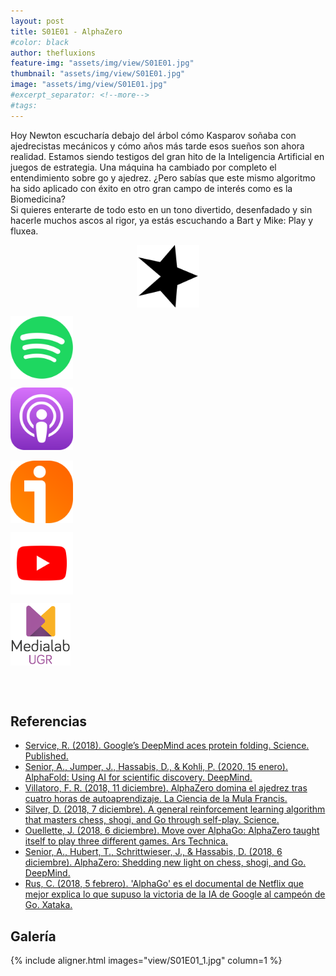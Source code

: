 ```yaml
---
layout: post
title: S01E01 - AlphaZero
#color: black
author: thefluxions
feature-img: "assets/img/view/S01E01.jpg"
thumbnail: "assets/img/view/S01E01.jpg"
image: "assets/img/view/S01E01.jpg"
#excerpt_separator: <!--more-->
#tags: 
---
```


Hoy Newton escucharía debajo del árbol cómo Kasparov soñaba con ajedrecistas mecánicos y cómo años más tarde esos sueños son ahora realidad. Estamos siendo testigos del gran hito de la Inteligencia Artificial en juegos de estrategia. Una máquina ha cambiado por completo el entendimiento sobre go y ajedrez. ¿Pero sabías que este mismo algoritmo ha sido aplicado con éxito en otro gran campo de interés como es la Biomedicina?
<br>Si quieres enterarte de todo esto en un tono divertido, desenfadado y sin hacerle muchos ascos al rigor, ya estás escuchando a Bart y Mike: Play y fluxea.
<br>
<p align="center">
<a href="https://www.spreaker.com/user/radiolabugr/fluxion1x01" target="_blank"><img src="https://raw.githubusercontent.com/thefluxions/thefluxions.github.io/master/assets/img/archive/spreaker-logo.png" height="100" align="center"></a>

<a href="https://open.spotify.com/episode/5k2nZY1oRxnYpcGohNglp7?si=qGZxgBNMT6eI0ax0vndwyw" target="_blank"><img src="https://raw.githubusercontent.com/thefluxions/thefluxions.github.io/master/assets/img/archive/spotify-logo.png" height="100" align="center"></a>

<a href="https://podcasts.apple.com/es/podcast/1x01-alphazero/id1492409246?i=1000460270477" target="_blank"><img src="https://raw.githubusercontent.com/thefluxions/thefluxions.github.io/master/assets/img/archive/apple-logo.png" height="100" align="center"></a>
<br><br>
<a href="https://www.ivoox.com/1x01-alphazero-audios-mp3_rf_47189372_1.html" target="_blank"><img src="https://raw.githubusercontent.com/thefluxions/thefluxions.github.io/master/assets/img/archive/ivoox-logo.png" height="100" align="center"></a>

<a href="" target="_blank"><img src="https://raw.githubusercontent.com/thefluxions/thefluxions.github.io/master/assets/img/archive/youtube-logo.png" height="100" align="center"></a>

<a href="https://medialab.ugr.es/evento/radiolab-the-fluxions-episodio-1-alphazero" target="_blank"><img src="https://raw.githubusercontent.com/thefluxions/thefluxions.github.io/master/assets/img/archive/medialab-logo.png" height="100" align="center"></a>
</p>

<br><br>

## Referencias

* [Service, R. (2018). Google’s DeepMind aces protein folding. Science. Published.](https://doi.org/10.1126/science.aaw2747)
* [Senior, A., Jumper, J., Hassabis, D., & Kohli, P. (2020, 15 enero). AlphaFold: Using AI for scientific discovery. DeepMind.](https://deepmind.com/blog/alphafold/)
* [Villatoro, F. R. (2018, 11 diciembre). AlphaZero domina el ajedrez tras cuatro horas de autoaprendizaje. La Ciencia de la Mula Francis.](ttps://francis.naukas.com/2017/12/09/alpha-go-zero-domina-el-ajedrez/)
* [Silver, D. (2018, 7 diciembre). A general reinforcement learning algorithm that masters chess, shogi, and Go through self-play. Science.](https://science.sciencemag.org/content/362/6419/114)
* [Ouellette, J. (2018, 6 diciembre). Move over AlphaGo: AlphaZero taught itself to play three different games. Ars Technica.](https://arstechnica.com/science/2018/12/move-over-alphago-alphazero-taught-itself-to-play-three-different-games)
* [Senior, A., Hubert, T., Schrittwieser, J., & Hassabis, D. (2018, 6 diciembre). AlphaZero: Shedding new light on chess, shogi, and Go. DeepMind.](https://deepmind.com/blog/article/alphazero-shedding-new-light-grand-games-chess-shogi-and-go)
* [Rus, C. (2018, 5 febrero). 'AlphaGo' es el documental de Netflix que mejor explica lo que supuso la victoria de la IA de Google al campeón de Go. Xataka.](https://www.xataka.com/cine-y-tv/alphago-es-el-documental-de-netflix-que-mejor-explica-lo-que-supuso-la-victoria-de-la-ia-de-google-al-campeon-de-go)


## Galería

{% include aligner.html images="view/S01E01_1.jpg" column=1 %}